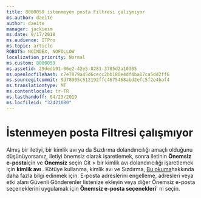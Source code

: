 ```yaml
---
title: 8000059 istenmeyen posta Filtresi çalışmıyor
ms.author: daeite
author: daeite
manager: jackiesm
ms.date: 9/17/2018
ms.audience: ITPro
ms.topic: article
ROBOTS: NOINDEX, NOFOLLOW
localization_priority: Normal
ms.custom: 8000059
ms.assetid: 29dedb91-06e2-42e5-8281-3785d2a10305
ms.openlocfilehash: c7e7079a45d6cecc2bb180e4df4ba17ca5dd2ff6
ms.sourcegitcommit: 9d78905c512192ffc4675468abd2efc5f2e4baf4
ms.translationtype: MT
ms.contentlocale: tr-TR
ms.lasthandoff: 04/23/2019
ms.locfileid: "32421080"
---
```

# <a name="spam-filter-not-working"></a>İstenmeyen posta Filtresi çalışmıyor

Almış bir iletiyi, bir kimlik avı ya da Sızdırma dolandırıcılığı amaçlı olduğunu düşünüyorsanız, iletiyi önemsiz olarak işaretlemek, sonra iletinin **Önemsiz e-posta**için ve **Önemsiz** seçin Git \> bir kimlik avı dolandırıcılığı işaretlemek için **kimlik avı** . Kötüye kullanma, kimlik avı ve Sızdırma, [Bu okuma](https://support.office.com/article/0d882ea5-eedc-4bed-aebc-079ffa1105a3)hakkında daha fazla bilgi edinmek için. E-posta adreslerini engelleme, adresleri veya etki alanı Güvenli Gönderenler listenize ekleyin veya diğer Önemsiz e-posta seçeneklerini uygulamak için **Önemsiz e-posta seçenekleri**' ni seçin. 
  


